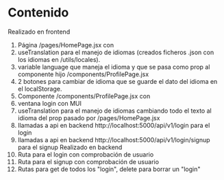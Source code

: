 # Contenido
Realizado en frontend
1. Página /pages/HomePage.jsx con
  1. useTranslation para el manejo de idiomas (creados ficheros .json con los idiomas en /utils/locales).
  2. variable language que maneja el idioma y que se pasa como prop al componente hijo /components/ProfilePage.jsx
  3. 2 botones para cambiar de idioma que se guarde el dato del idioma en el localStorage.
2. Componente /components/ProfilePage.jsx con
  1. ventana login con MUI
  2. useTranslation para el manejo de idiomas cambiando todo el texto al idioma del prop pasado por /pages/HomePage.jsx
  3. llamadas a api en backend http://localhost:5000/api/v1/login para el login
  4. llamadas a api en backend http://localhost:5000/api/v1/login/signup para el signup
Realizado en backend
1. Ruta para el login con comprobación de usuario
2. Ruta para el signup con comprobación de usuario
3. Rutas para get de todos los "login", delete para borrar un "login"

